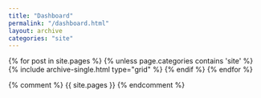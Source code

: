 ```yaml
---
title: "Dashboard"
permalink: "/dashboard.html"
layout: archive
categories: "site"
---
```


<div class="grid__wrapper">
  {% for post in site.pages %}
    {% unless page.categories contains 'site' %}
      {% include archive-single.html type="grid" %}
    {% endif %}
  {% endfor %}
</div>

{% comment %}
{{ site.pages }}
{% endcomment %}
